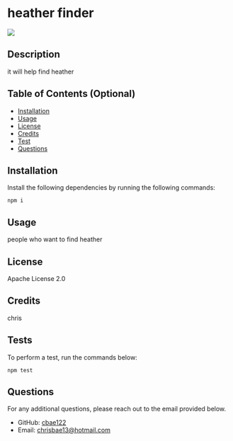 # heather finder
  ![](https://img.shields.io/badge/license-Apache%20License%202.0-blue.svg)

  ## Description
  
  it will help find heather
  
  ## Table of Contents (Optional)
  
  - [Installation](#installation)
  - [Usage](#usage)
  - [License](#license)
  - [Credits](#credits)
  - [Test](#tests)
  - [Questions](#questions)
  
  ## Installation
  
  Install the following dependencies by running the following commands:

  ```
  npm i
  ```

  ## Usage

  people who want to find heather

  ## License

  Apache License 2.0

  ## Credits
  
  chris

  ## Tests

  To perform a test, run the commands below:

  ```
  npm test
  ```

  ## Questions

  For any additional questions, please reach out to the email provided below.

  - GitHub: [cbae122](https://github.com/cbae122)
  - Email: chrisbae13@hotmail.com

